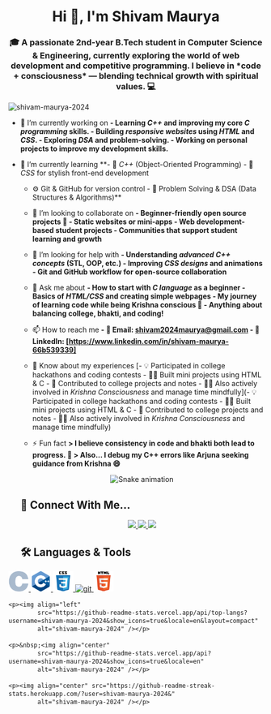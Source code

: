 <!DOCTYPE html>
<html lang="en">

<head>
    <meta charset="UTF-8">
    <meta name="viewport" content="width=device-width, initial-scale=1.0">
</head>

<body>
    <h1 align="center">Hi 👋, I'm Shivam Maurya</h1>
    <h3 align="center">🎓 A passionate 2nd-year B.Tech student in Computer Science & Engineering, currently exploring
        the world of web development and competitive programming. I believe in *code + consciousness* — blending
        technical growth with spiritual values. 💻</h3>

 <p align="left"> <img
            src="https://komarev.com/ghpvc/?username=shivam-maurya-2024&label=Profile%20views&color=0e75b6&style=flat"
            alt="shivam-maurya-2024" /> </p>

   - 🔭 I’m currently working on **- Learning *C++* and improving my core *C programming* skills. - Building
    *responsive websites* using *HTML* and *CSS*. - Exploring *DSA* and problem-solving. - Working on personal projects
    to improve my development skills.**

  - 🌱 I’m currently learning **- 📘 *C++* (Object-Oriented Programming) - 🎨 *CSS* for stylish front-end development
    - ⚙️ Git & GitHub for version control - 🧠 Problem Solving & DSA (Data Structures & Algorithms)**

    - 👯 I’m looking to collaborate on **- Beginner-friendly open source projects 🌱 - Static websites or mini-apps -
    Web development-based student projects - Communities that support student learning and growth**

    - 🤝 I’m looking for help with **- Understanding *advanced C++ concepts* (STL, OOP, etc.) - Improving *CSS designs*
    and animations - Git and GitHub workflow for open-source collaboration**

    - 💬 Ask me about **- How to start with *C language* as a beginner - Basics of *HTML/CSS* and creating simple
    webpages - My journey of learning code while being Krishna conscious 🌼 - Anything about balancing college, bhakti,
    and coding!**

    - 📫 How to reach me **- 📧 Email: **shivam2024maurya@gmail.com** - 💼 LinkedIn:
    [https://www.linkedin.com/in/shivam-maurya-66b539339]**

    - 📄 Know about my experiences [- 💡 Participated in college hackathons and coding contests - 👨‍💻 Built mini
    projects using HTML & C - 📖 Contributed to college projects and notes - 🧘‍♂️ Also actively involved in *Krishna
    Consciousness* and manage time mindfully](- 💡 Participated in college hackathons and coding contests - 👨‍💻 Built
    mini projects using HTML & C - 📖 Contributed to college projects and notes - 🧘‍♂️ Also actively involved in
    *Krishna Consciousness* and manage time mindfully)

    - ⚡ Fun fact **> I believe consistency in code and bhakti both lead to progress. 🙏 > Also... I debug my C++ errors
    like Arjuna seeking guidance from Krishna 😄**



    <div align="center">
        <img src="https://profile-readme-generator.com/assets/snake.svg" alt="Snake animation" />
    </div>

    ## 🔗 Connect With Me...
    <p align="left">
        <!-- <a href="https://linkedin.com/in/https://www.linkedin.com/in/shivam-maurya-66b539339" target="blank"><img
                align="center"
                src="https://raw.githubusercontent.com/rahuldkjain/github-profile-readme-generator/master/src/images/icons/Social/linked-in-alt.svg"
                alt="https://www.linkedin.com/in/shivam-maurya-66b539339" height="30" width="40" /></a> -->
    <p align="center">
        <a href="shivam2024maurya@gmail.com">
            <img src="https://img.shields.io/badge/Gmail-D14836?style=for-the-badge&logo=gmail&logoColor=white" />
        </a>

     <a href="https://www.linkedin.com/in/shivam-maurya-66b539339" target="_blank">
            <img src="https://img.shields.io/badge/LinkedIn-0077B5?style=for-the-badge&logo=linkedin&logoColor=white" />
        </a>

    <a href="https://github.com/Shivam-Maurya-2024" target="_blank">
            <img src="https://img.shields.io/badge/GitHub-181717?style=for-the-badge&logo=github&logoColor=white" />
        </a>

    </p>
    </p>

    ## 🛠️ Languages & Tools 

  <p align="left"> <a href="https://www.cprogramming.com/" target="_blank" rel="noreferrer"> <img
                src="https://raw.githubusercontent.com/devicons/devicon/master/icons/c/c-original.svg" alt="c"
                width="40" height="40" /> </a> <a href="https://www.w3schools.com/cpp/" target="_blank"
            rel="noreferrer"> <img
                src="https://raw.githubusercontent.com/devicons/devicon/master/icons/cplusplus/cplusplus-original.svg"
                alt="cplusplus" width="40" height="40" /> </a> <a href="https://www.w3schools.com/css/" target="_blank"
            rel="noreferrer"> <img
                src="https://raw.githubusercontent.com/devicons/devicon/master/icons/css3/css3-original-wordmark.svg"
                alt="css3" width="40" height="40" /> </a> <a href="https://git-scm.com/" target="_blank"
            rel="noreferrer"> <img src="https://www.vectorlogo.zone/logos/git-scm/git-scm-icon.svg" alt="git" width="40"
                height="40" /> </a> <a href="https://www.w3.org/html/" target="_blank" rel="noreferrer"> <img
                src="https://raw.githubusercontent.com/devicons/devicon/master/icons/html5/html5-original-wordmark.svg"
                alt="html5" width="40" height="40" /> </a> </p>



    <p><img align="left"
            src="https://github-readme-stats.vercel.app/api/top-langs?username=shivam-maurya-2024&show_icons=true&locale=en&layout=compact"
            alt="shivam-maurya-2024" /></p>

    <p>&nbsp;<img align="center"
            src="https://github-readme-stats.vercel.app/api?username=shivam-maurya-2024&show_icons=true&locale=en"
            alt="shivam-maurya-2024" /></p>

    <p><img align="center" src="https://github-readme-streak-stats.herokuapp.com/?user=shivam-maurya-2024&"
            alt="shivam-maurya-2024" /></p>


</body>

</html>

